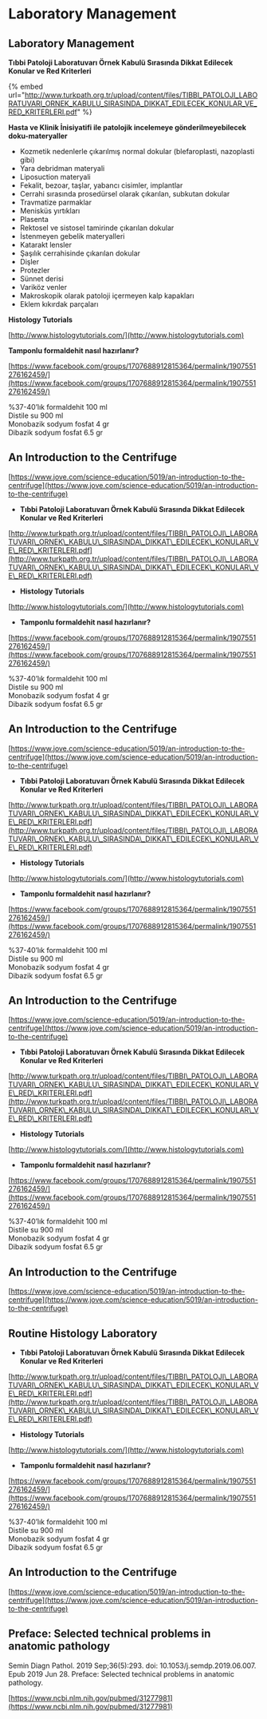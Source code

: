 # Laboratory Management

## Laboratory Management

**Tıbbi Patoloji Laboratuvarı Örnek Kabulü Sırasında Dikkat Edilecek Konular ve Red Kriterleri**

{% embed url="http://www.turkpath.org.tr/upload/content/files/TIBBI_PATOLOJI_LABORATUVARI_ORNEK_KABULU_SIRASINDA_DIKKAT_EDILECEK_KONULAR_VE_RED_KRITERLERI.pdf" %}



**Hasta ve Klinik İnisiyatifi ile patolojik incelemeye gönderilmeyebilecek doku-materyaller**

* Kozmetik nedenlerle çıkarılmış normal dokular (blefaroplasti, nazoplasti gibi)
* Yara debridman materyali
* Liposuction materyali
* Fekalit, bezoar, taşlar, yabancı cisimler, implantlar
* Cerrahi sırasında prosedürsel olarak çıkarılan, subkutan dokular
* Travmatize parmaklar
* Menisküs yırtıkları
* Plasenta
* Rektosel ve sistosel tamirinde çıkarılan dokular
* İstenmeyen gebelik materyalleri
* Katarakt lensler
* Şaşılık cerrahisinde çıkarılan dokular
* Dişler
* Protezler
* Sünnet derisi
* Variköz venler
* Makroskopik olarak patoloji içermeyen kalp kapakları
* Eklem kıkırdak parçaları



**Histology Tutorials**

[http://www.histologytutorials.com/](http://www.histologytutorials.com)

**Tamponlu formaldehit nasıl hazırlanır?**

[https://www.facebook.com/groups/1707688912815364/permalink/1907551276162459/](https://www.facebook.com/groups/1707688912815364/permalink/1907551276162459/)

%37-40’lık formaldehit 100 ml\
Distile su 900 ml\
Monobazik sodyum fosfat 4 gr\
Dibazik sodyum fosfat 6.5 gr

## An Introduction to the Centrifuge

[https://www.jove.com/science-education/5019/an-introduction-to-the-centrifuge](https://www.jove.com/science-education/5019/an-introduction-to-the-centrifuge)

* **Tıbbi Patoloji Laboratuvarı Örnek Kabulü Sırasında Dikkat Edilecek Konular ve Red Kriterleri**

[http://www.turkpath.org.tr/upload/content/files/TIBBI\_PATOLOJI\_LABORATUVARI\_ORNEK\_KABULU\_SIRASINDA\_DIKKAT\_EDILECEK\_KONULAR\_VE\_RED\_KRITERLERI.pdf](http://www.turkpath.org.tr/upload/content/files/TIBBI\_PATOLOJI\_LABORATUVARI\_ORNEK\_KABULU\_SIRASINDA\_DIKKAT\_EDILECEK\_KONULAR\_VE\_RED\_KRITERLERI.pdf)

* **Histology Tutorials**

[http://www.histologytutorials.com/](http://www.histologytutorials.com)

* **Tamponlu formaldehit nasıl hazırlanır?**

[https://www.facebook.com/groups/1707688912815364/permalink/1907551276162459/](https://www.facebook.com/groups/1707688912815364/permalink/1907551276162459/)

%37-40’lık formaldehit 100 ml\
Distile su 900 ml\
Monobazik sodyum fosfat 4 gr\
Dibazik sodyum fosfat 6.5 gr

## An Introduction to the Centrifuge

[https://www.jove.com/science-education/5019/an-introduction-to-the-centrifuge](https://www.jove.com/science-education/5019/an-introduction-to-the-centrifuge)

* **Tıbbi Patoloji Laboratuvarı Örnek Kabulü Sırasında Dikkat Edilecek Konular ve Red Kriterleri**

[http://www.turkpath.org.tr/upload/content/files/TIBBI\_PATOLOJI\_LABORATUVARI\_ORNEK\_KABULU\_SIRASINDA\_DIKKAT\_EDILECEK\_KONULAR\_VE\_RED\_KRITERLERI.pdf](http://www.turkpath.org.tr/upload/content/files/TIBBI\_PATOLOJI\_LABORATUVARI\_ORNEK\_KABULU\_SIRASINDA\_DIKKAT\_EDILECEK\_KONULAR\_VE\_RED\_KRITERLERI.pdf)

* **Histology Tutorials**

[http://www.histologytutorials.com/](http://www.histologytutorials.com)

* **Tamponlu formaldehit nasıl hazırlanır?**

[https://www.facebook.com/groups/1707688912815364/permalink/1907551276162459/](https://www.facebook.com/groups/1707688912815364/permalink/1907551276162459/)

%37-40’lık formaldehit 100 ml\
Distile su 900 ml\
Monobazik sodyum fosfat 4 gr\
Dibazik sodyum fosfat 6.5 gr

## An Introduction to the Centrifuge

[https://www.jove.com/science-education/5019/an-introduction-to-the-centrifuge](https://www.jove.com/science-education/5019/an-introduction-to-the-centrifuge)

* **Tıbbi Patoloji Laboratuvarı Örnek Kabulü Sırasında Dikkat Edilecek Konular ve Red Kriterleri**

[http://www.turkpath.org.tr/upload/content/files/TIBBI\_PATOLOJI\_LABORATUVARI\_ORNEK\_KABULU\_SIRASINDA\_DIKKAT\_EDILECEK\_KONULAR\_VE\_RED\_KRITERLERI.pdf](http://www.turkpath.org.tr/upload/content/files/TIBBI\_PATOLOJI\_LABORATUVARI\_ORNEK\_KABULU\_SIRASINDA\_DIKKAT\_EDILECEK\_KONULAR\_VE\_RED\_KRITERLERI.pdf)

* **Histology Tutorials**

[http://www.histologytutorials.com/](http://www.histologytutorials.com)

* **Tamponlu formaldehit nasıl hazırlanır?**

[https://www.facebook.com/groups/1707688912815364/permalink/1907551276162459/](https://www.facebook.com/groups/1707688912815364/permalink/1907551276162459/)

%37-40’lık formaldehit 100 ml\
Distile su 900 ml\
Monobazik sodyum fosfat 4 gr\
Dibazik sodyum fosfat 6.5 gr

## An Introduction to the Centrifuge

[https://www.jove.com/science-education/5019/an-introduction-to-the-centrifuge](https://www.jove.com/science-education/5019/an-introduction-to-the-centrifuge)

## Routine Histology Laboratory

* **Tıbbi Patoloji Laboratuvarı Örnek Kabulü Sırasında Dikkat Edilecek Konular ve Red Kriterleri**

[http://www.turkpath.org.tr/upload/content/files/TIBBI\_PATOLOJI\_LABORATUVARI\_ORNEK\_KABULU\_SIRASINDA\_DIKKAT\_EDILECEK\_KONULAR\_VE\_RED\_KRITERLERI.pdf](http://www.turkpath.org.tr/upload/content/files/TIBBI\_PATOLOJI\_LABORATUVARI\_ORNEK\_KABULU\_SIRASINDA\_DIKKAT\_EDILECEK\_KONULAR\_VE\_RED\_KRITERLERI.pdf)

* **Histology Tutorials**

[http://www.histologytutorials.com/](http://www.histologytutorials.com)

* **Tamponlu formaldehit nasıl hazırlanır?**

[https://www.facebook.com/groups/1707688912815364/permalink/1907551276162459/](https://www.facebook.com/groups/1707688912815364/permalink/1907551276162459/)

%37-40’lık formaldehit 100 ml\
Distile su 900 ml\
Monobazik sodyum fosfat 4 gr\
Dibazik sodyum fosfat 6.5 gr

## An Introduction to the Centrifuge

[https://www.jove.com/science-education/5019/an-introduction-to-the-centrifuge](https://www.jove.com/science-education/5019/an-introduction-to-the-centrifuge)

## Preface: Selected technical problems in anatomic pathology

Semin Diagn Pathol. 2019 Sep;36(5):293. doi: 10.1053/j.semdp.2019.06.007. Epub 2019 Jun 28. Preface: Selected technical problems in anatomic pathology.

[https://www.ncbi.nlm.nih.gov/pubmed/31277981](https://www.ncbi.nlm.nih.gov/pubmed/31277981)

